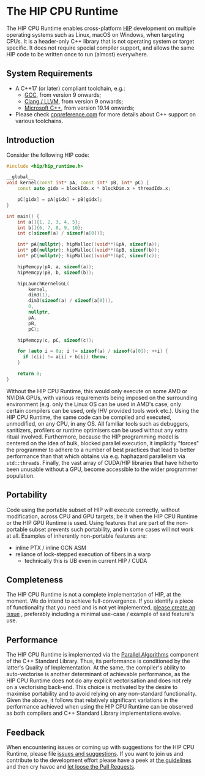 # The HIP CPU Runtime #

The HIP CPU Runtime enables cross-platform [HIP](https://github.com/ROCm-Developer-Tools/HIP)
development on multiple operating systems such as Linux, macOS on Windows, when
targeting CPUs. It is a header-only C++ library that is not operating system or
target specific. It does not require special compiler support, and allows the
same HIP code to be written once to run (almost) everywhere.

## System Requirements ##

- A C++17 (or later) compliant toolchain, e.g.:
  - [GCC](https://gcc.gnu.org/), from version 9 onwards;
  - [Clang / LLVM](http://clang.llvm.org/), from version 9 onwards;
  - [Microsoft C++](https://visualstudio.microsoft.com/vs/features/cplusplus/),
    from version 19.14 onwards;
- Please check [cppreference.com](https://en.cppreference.com/w/cpp/compiler_support)
  for more details about C++ support on various toolchains.

## Introduction ##

Consider the following HIP code:

```cpp
#include <hip/hip_runtime.h>

__global__
void kernel(const int* pA, const int* pB, int* pC) {
    const auto gidx = blockIdx.x * blockDim.x + threadIdx.x;

    pC[gidx] = pA[gidx] + pB[gidx];
}

int main() {
    int a[]{1, 2, 3, 4, 5};
    int b[]{6, 7, 8, 9, 10};
    int c[sizeof(a) / sizeof(a[0])];

    int* pA{nullptr}; hipMalloc((void**)&pA, sizeof(a));
    int* pB{nullptr}; hipMalloc((void**)&pB, sizeof(b));
    int* pC{nullptr}; hipMalloc((void**)&pC, sizeof(c));

    hipMemcpy(pA, a, sizeof(a));
    hipMemcpy(pB, b, sizeof(b));

    hipLaunchKernelGGL(
        kernel,
        dim3(1),
        dim3(sizeof(a) / sizeof(a[0])),
        0,
        nullptr,
        pA,
        pB,
        pC);

    hipMemcpy(c, pC, sizeof(c));

    for (auto i = 0u; i != sizeof(a) / sizeof(a[0]); ++i) {
      if (c[i] != a[i] + b[i]) throw;
    }

    return 0;
}
```

Without the HIP CPU Runtime, this would only execute on some AMD or NVIDIA GPUs,
with various requirements being imposed on the surrounding environment (e.g.
only the Linux OS can be used in AMD's case, only certain compilers can be used,
only IHV provided tools work etc.). Using the HIP CPU Runtime, the same code can
be compiled and executed, unmodified, on any CPU, in any OS. All familiar tools
such as debuggers, sanitizers, profilers or runtime optimisers can be used
without any extra ritual involved. Furthermore, because the HIP programming
model is centered on the idea of bulk, blocked parallel execution, it implicitly
"forces" the programmer to adhere to a number of best practices that lead to
better performance than that which obtains via e.g. haphazard parallelism via
`std::thread`s. Finally, the vast array of CUDA/HIP libraries that have hitherto
been unusable without a GPU, become accessible to the wider programmer
population.

## Portability ##

Code using the portable subset of HIP will execute correctly, without
modification, across CPU and GPU targets, be it when the HIP CPU Runtime or the
HIP GPU Runtime is used. Using features that are part of the non-portable subset
prevents such portability, and in some cases will not work at all. Examples of
inherently non-portable features are:

- inline PTX / inline GCN ASM
- reliance of lock-stepped execution of fibers in a warp
  - technically this is UB even in current HIP / CUDA

## Completeness ##

The HIP CPU Runtime is not a complete implementation of HIP, at the moment. We
do intend to achieve full-convergence. If you identify a piece of functionality
that you need and is not yet implemented, [please create an issue](https://github.com/ROCm-Developer-Tools/HIP-CPU/issues/new/choose)
, preferably including a minimal use-case / example of said feature's use.

## Performance ##

The HIP CPU Runtime is implemented via the [Parallel Algorithms](http://www.open-std.org/jtc1/sc22/wg21/docs/papers/2016/p0024r2.html)
component of the C++ Standard Library. Thus, its performance is conditioned by
the latter's Quality of Implementation. At the same, the compiler's ability to
auto-vectorise is another determinant of achievable performance, as the HIP CPU
Runtime does not do any explicit vectorisation and does not rely on a
vectorising back-end. This choice is motivated by the desire to maximise
portability and to avoid relying on any non-standard functionality. Given the
above, it follows that relatively significant variations in the performance
achieved when using the HIP CPU Runtime can be observed as both compilers and
C++ Standard Library implementations evolve.

## Feedback ##

When encountering issues or coming up with suggestions for the HIP CPU Runtime,
please file [issues and suggestions](https://github.com/ROCm-Developer-Tools/HIP-CPU/issues/new/choose).
If you want to join us and contribute to the development effort please have a
peek at [the guidelines](/CONTRIBUTING.md) and then cry havoc and
[let loose the Pull Requests](https://github.com/ROCm-Developer-Tools/HIP-CPU/pulls).